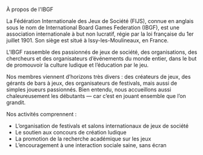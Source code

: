 


À propos de l'IBGF

La Fédération Internationale des Jeux de Société (FIJS), connue en anglais sous le nom de International Board Games Federation (IBGF), est une association internationale à but non lucratif, régie par la loi française du 1er juillet 1901. Son siège est situé à Issy-les-Moulineaux, en France.

L'IBGF rassemble des passionnés de jeux de société, des organisations, des chercheurs et des organisateurs d’événements du monde entier, dans le but de promouvoir la culture ludique et l’éducation par le jeu.

Nos membres viennent d’horizons très divers : des créateurs de jeux, des gérants de bars à jeux, des organisateurs de festivals, mais aussi de simples joueurs passionnés. Bien entendu, nous accueillons aussi chaleureusement les débutants — car c’est en jouant ensemble que l’on grandit.

Nos activités comprennent :

- L’organisation de festivals et salons internationaux de jeux de société  
- Le soutien aux concours de création ludique  
- La promotion de la recherche académique sur les jeux  
- L’encouragement à une interaction sociale saine, sans écran  
